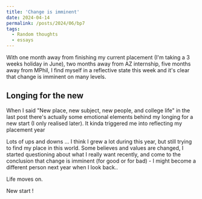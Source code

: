 ```yaml
---
title: 'Change is imminent'
date: 2024-04-14
permalink: /posts/2024/06/bp7
tags:
  - Random thoughts
  - essays
---
```


With one month away from finishing my current placement (I'm taking a 3 weeks holiday in June), two months away from AZ internship, five months away from MPhil, I find myself in a reflective state this week and it's clear that change is imminent on many levels.

Longing for the new
------

When I said "New place, new subject, new people, and college life" in the last post there's actually some emotional elements behind my longing for a new start (I only realised later). It kinda triggered me into reflecting my placement year 

Lots of ups and downs ... I think I grew a lot during this year, but still trying to find my place in this world. Some believes and values are changed, I started questioning about what I really want recently, and come to the conclusion that change is imminent (for good or for bad) - I might become a different person next year when I look back..

Life moves on.

New start !

